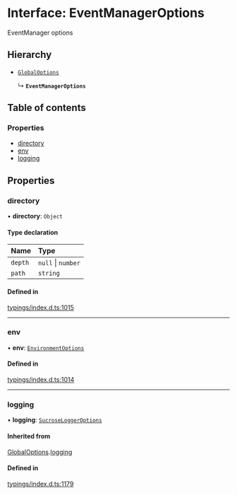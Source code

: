 # Interface: EventManagerOptions

EventManager options

## Hierarchy

- [`GlobalOptions`](../wiki/GlobalOptions)

  ↳ **`EventManagerOptions`**

## Table of contents

### Properties

- [directory](../wiki/EventManagerOptions#directory)
- [env](../wiki/EventManagerOptions#env)
- [logging](../wiki/EventManagerOptions#logging)

## Properties

### directory

• **directory**: `Object`

#### Type declaration

| Name | Type |
| :------ | :------ |
| `depth` | ``null`` \| `number` |
| `path` | `string` |

#### Defined in

[typings/index.d.ts:1015](https://github.com/Natto-PKP/discord-sucrose/blob/a2c6566/typings/index.d.ts#L1015)

___

### env

• **env**: [`EnvironmentOptions`](../wiki/EnvironmentOptions)

#### Defined in

[typings/index.d.ts:1014](https://github.com/Natto-PKP/discord-sucrose/blob/a2c6566/typings/index.d.ts#L1014)

___

### logging

• **logging**: [`SucroseLoggerOptions`](../wiki/SucroseLoggerOptions)

#### Inherited from

[GlobalOptions](../wiki/GlobalOptions).[logging](../wiki/GlobalOptions#logging)

#### Defined in

[typings/index.d.ts:1179](https://github.com/Natto-PKP/discord-sucrose/blob/a2c6566/typings/index.d.ts#L1179)
